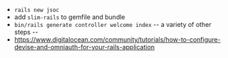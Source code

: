 *   `rails new jsoc`
*   add `slim-rails` to gemfile and bundle
*   `bin/rails generate controller welcome index`
    -- a variety of other steps --
*   https://www.digitalocean.com/community/tutorials/how-to-configure-devise-and-omniauth-for-your-rails-application
